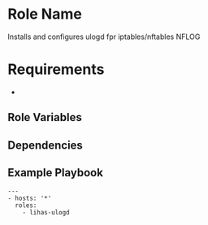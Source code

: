 # Role Name

Installs and configures ulogd fpr iptables/nftables NFLOG

# Requirements

-

## Role Variables

## Dependencies

## Example Playbook
```
---
- hosts: '*'
  roles:
    - lihas-ulogd
```
